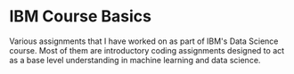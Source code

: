 # IBM Course Basics

Various assignments that I have worked on as part of IBM's Data Science course.
Most of them are introductory coding assignments designed to act as a base level understanding in machine learning and data science.
